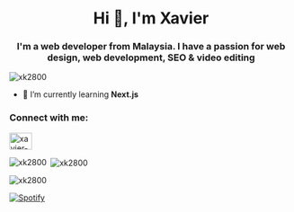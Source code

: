 <h1 align="center">Hi 👋, I'm Xavier</h1>
<h3 align="center">I'm a web developer from Malaysia. I have a passion for web design, web development, SEO & video editing</h3>

<p align="left"> <img src="https://komarev.com/ghpvc/?username=xk2800&label=Profile%20views&color=0e75b6&style=flat" alt="xk2800" /> </p>

- 🌱 I’m currently learning **Next.js**

<h3 align="left">Connect with me:</h3>
<p align="left">
<a href="https://linkedin.com/in/xavier-khew" target="blank"><img align="center" src="https://raw.githubusercontent.com/rahuldkjain/github-profile-readme-generator/master/src/images/icons/Social/linked-in-alt.svg" alt="xavier-khew" height="30" width="40" /></a>
</p>

<p><img align="left" src="https://github-readme-stats.vercel.app/api/top-langs?username=xk2800&show_icons=true&locale=en&layout=compact" alt="xk2800" /></p>

<p>&nbsp;<img align="center" src="https://github-readme-stats.vercel.app/api?username=xk2800&show_icons=true&locale=en" alt="xk2800" /></p>

<p><img align="center" src="https://github-readme-streak-stats.herokuapp.com/?user=xk2800&" alt="xk2800" /></p>


[![Spotify](https://novatorem-xk2800.vercel.app/api/spotify)](https://open.spotify.com/user/beje8u0izd2k3rlvor7u5fp5s)


